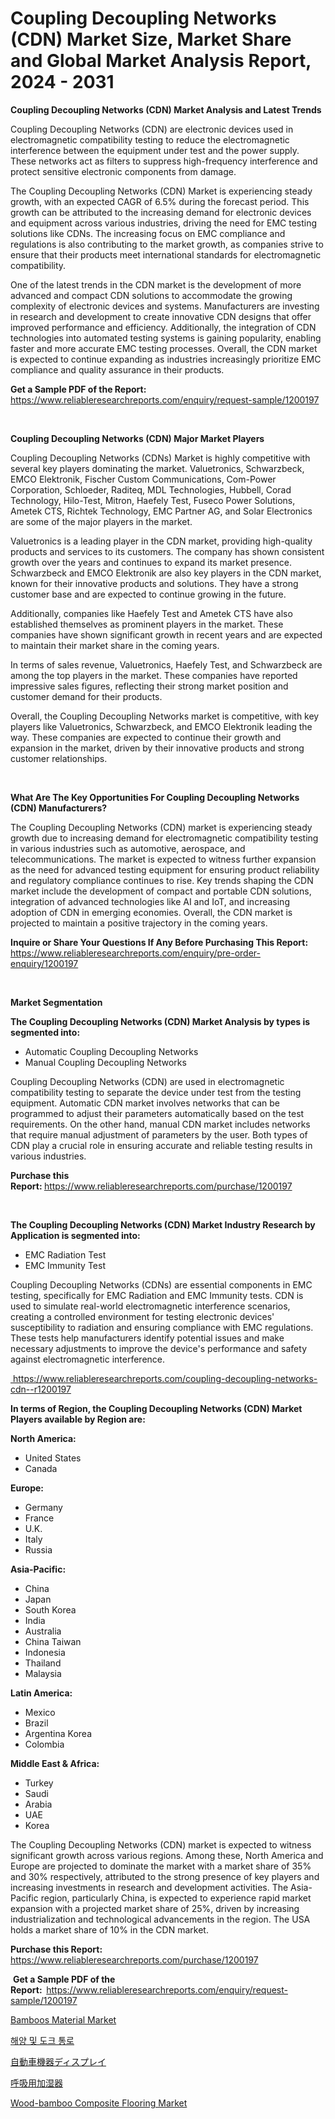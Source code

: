 <p><h1>Coupling Decoupling Networks (CDN) Market Size, Market Share and Global Market Analysis Report, 2024 - 2031</h1></p><p><strong>Coupling Decoupling Networks (CDN) Market Analysis and Latest Trends</strong></p>
<p><p>Coupling Decoupling Networks (CDN) are electronic devices used in electromagnetic compatibility testing to reduce the electromagnetic interference between the equipment under test and the power supply. These networks act as filters to suppress high-frequency interference and protect sensitive electronic components from damage.</p><p>The Coupling Decoupling Networks (CDN) Market is experiencing steady growth, with an expected CAGR of 6.5% during the forecast period. This growth can be attributed to the increasing demand for electronic devices and equipment across various industries, driving the need for EMC testing solutions like CDNs. The increasing focus on EMC compliance and regulations is also contributing to the market growth, as companies strive to ensure that their products meet international standards for electromagnetic compatibility.</p><p>One of the latest trends in the CDN market is the development of more advanced and compact CDN solutions to accommodate the growing complexity of electronic devices and systems. Manufacturers are investing in research and development to create innovative CDN designs that offer improved performance and efficiency. Additionally, the integration of CDN technologies into automated testing systems is gaining popularity, enabling faster and more accurate EMC testing processes. Overall, the CDN market is expected to continue expanding as industries increasingly prioritize EMC compliance and quality assurance in their products.</p></p>
<p><strong>Get a Sample PDF of the Report:&nbsp;</strong> <a href="https://www.reliableresearchreports.com/enquiry/request-sample/1200197">https://www.reliableresearchreports.com/enquiry/request-sample/1200197</a></p>
<p>&nbsp;</p>
<p><strong>Coupling Decoupling Networks (CDN) Major Market Players</strong></p>
<p><p>Coupling Decoupling Networks (CDNs) Market is highly competitive with several key players dominating the market. Valuetronics, Schwarzbeck, EMCO Elektronik, Fischer Custom Communications, Com-Power Corporation, Schloeder, Raditeq, MDL Technologies, Hubbell, Corad Technology, Hilo-Test, Mitron, Haefely Test, Fuseco Power Solutions, Ametek CTS, Richtek Technology, EMC Partner AG, and Solar Electronics are some of the major players in the market.</p><p>Valuetronics is a leading player in the CDN market, providing high-quality products and services to its customers. The company has shown consistent growth over the years and continues to expand its market presence. Schwarzbeck and EMCO Elektronik are also key players in the CDN market, known for their innovative products and solutions. They have a strong customer base and are expected to continue growing in the future.</p><p>Additionally, companies like Haefely Test and Ametek CTS have also established themselves as prominent players in the market. These companies have shown significant growth in recent years and are expected to maintain their market share in the coming years.</p><p>In terms of sales revenue, Valuetronics, Haefely Test, and Schwarzbeck are among the top players in the market. These companies have reported impressive sales figures, reflecting their strong market position and customer demand for their products.</p><p>Overall, the Coupling Decoupling Networks market is competitive, with key players like Valuetronics, Schwarzbeck, and EMCO Elektronik leading the way. These companies are expected to continue their growth and expansion in the market, driven by their innovative products and strong customer relationships.</p></p>
<p>&nbsp;</p>
<p><strong>What Are The Key Opportunities For Coupling Decoupling Networks (CDN) Manufacturers?</strong></p>
<p><p>The Coupling Decoupling Networks (CDN) market is experiencing steady growth due to increasing demand for electromagnetic compatibility testing in various industries such as automotive, aerospace, and telecommunications. The market is expected to witness further expansion as the need for advanced testing equipment for ensuring product reliability and regulatory compliance continues to rise. Key trends shaping the CDN market include the development of compact and portable CDN solutions, integration of advanced technologies like AI and IoT, and increasing adoption of CDN in emerging economies. Overall, the CDN market is projected to maintain a positive trajectory in the coming years.</p></p>
<p><strong>Inquire or Share Your Questions If Any Before Purchasing This Report:</strong> <a href="https://www.reliableresearchreports.com/enquiry/pre-order-enquiry/1200197">https://www.reliableresearchreports.com/enquiry/pre-order-enquiry/1200197</a></p>
<p>&nbsp;</p>
<p><strong>Market Segmentation</strong></p>
<p><strong>The Coupling Decoupling Networks (CDN) Market Analysis by types is segmented into:</strong></p>
<p><ul><li>Automatic Coupling Decoupling Networks</li><li>Manual Coupling Decoupling Networks</li></ul></p>
<p><p>Coupling Decoupling Networks (CDN) are used in electromagnetic compatibility testing to separate the device under test from the testing equipment. Automatic CDN market involves networks that can be programmed to adjust their parameters automatically based on the test requirements. On the other hand, manual CDN market includes networks that require manual adjustment of parameters by the user. Both types of CDN play a crucial role in ensuring accurate and reliable testing results in various industries.</p></p>
<p><strong>Purchase this Report:&nbsp;</strong><a href="https://www.reliableresearchreports.com/purchase/1200197">https://www.reliableresearchreports.com/purchase/1200197</a></p>
<p>&nbsp;</p>
<p><strong>The Coupling Decoupling Networks (CDN) Market Industry Research by Application is segmented into:</strong></p>
<p><ul><li>EMC Radiation Test</li><li>EMC Immunity Test</li></ul></p>
<p><p>Coupling Decoupling Networks (CDNs) are essential components in EMC testing, specifically for EMC Radiation and EMC Immunity tests. CDN is used to simulate real-world electromagnetic interference scenarios, creating a controlled environment for testing electronic devices' susceptibility to radiation and ensuring compliance with EMC regulations. These tests help manufacturers identify potential issues and make necessary adjustments to improve the device's performance and safety against electromagnetic interference.</p></p>
<p><a href="https://www.reliableresearchreports.com/coupling-decoupling-networks-cdn--r1200197">&nbsp;https://www.reliableresearchreports.com/coupling-decoupling-networks-cdn--r1200197</a></p>
<p><strong>In terms of Region, the Coupling Decoupling Networks (CDN) Market Players available by Region are:</strong></p>
<p>
    <p> <strong> North America: </strong>
        <ul>
            <li>United States</li>
            <li>Canada</li>
        </ul>
        </p> 
    <p> <strong> Europe: </strong>
        <ul>
            <li>Germany</li>
            <li>France</li>
            <li>U.K.</li>
            <li>Italy</li>
            <li>Russia</li>
        </ul>
        </p> 
    <p> <strong> Asia-Pacific: </strong>
        <ul>
            <li>China</li>
            <li>Japan</li>
            <li>South Korea</li>
            <li>India</li>
            <li>Australia</li>
            <li>China Taiwan</li>
            <li>Indonesia</li>
            <li>Thailand</li>
            <li>Malaysia</li>
        </ul>
        </p> 
    <p> <strong> Latin America: </strong>
        <ul>
            <li>Mexico</li>
            <li>Brazil</li>
            <li>Argentina Korea</li>
            <li>Colombia</li>
        </ul>
        </p> 
    <p> <strong> Middle East & Africa: </strong>
        <ul>
            <li>Turkey</li>
            <li>Saudi</li>
            <li>Arabia</li>
            <li>UAE</li>
            <li>Korea</li>
        </ul>
    </p>
    </p>
<p><p>The Coupling Decoupling Networks (CDN) market is expected to witness significant growth across various regions. Among these, North America and Europe are projected to dominate the market with a market share of 35% and 30% respectively, attributed to the strong presence of key players and increasing investments in research and development activities. The Asia-Pacific region, particularly China, is expected to experience rapid market expansion with a projected market share of 25%, driven by increasing industrialization and technological advancements in the region. The USA holds a market share of 10% in the CDN market.</p></p>
<p><strong>Purchase this Report: </strong><a href="https://www.reliableresearchreports.com/purchase/1200197">https://www.reliableresearchreports.com/purchase/1200197</a></p>
<p>&nbsp;<strong>Get a Sample PDF of the Report:&nbsp;&nbsp;</strong><a href="https://www.reliableresearchreports.com/enquiry/request-sample/1200197">https://www.reliableresearchreports.com/enquiry/request-sample/1200197</a></p>
<p><strong></strong></p>
<p><p><a href="https://github.com/edytherolanlouisejk1miz0wig/Market-Research-Report-List-3/blob/main/bamboos-material-market.md">Bamboos Material Market</a></p><p><a href="https://github.com/bunxhcci35271755/Market-Research-Report-List-2/blob/main/6648616157106.md">해양 및 도크 통로</a></p><p><a href="https://github.com/tanyaali3/Market-Research-Report-List-1/blob/main/6488168147895.md">自動車機器ディスプレイ</a></p><p><a href="https://github.com/reliezer65/Market-Research-Report-List-1/blob/main/9829491147894.md">呼吸用加湿器</a></p><p><a href="https://github.com/peachesmcdowel1/Market-Research-Report-List-3/blob/main/wood-bamboo-composite-flooring-market.md">Wood-bamboo Composite Flooring Market</a></p></p>